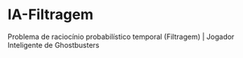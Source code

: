 # IA-Filtragem
Problema de raciocínio probabilístico temporal (Filtragem) | Jogador Inteligente de Ghostbusters
